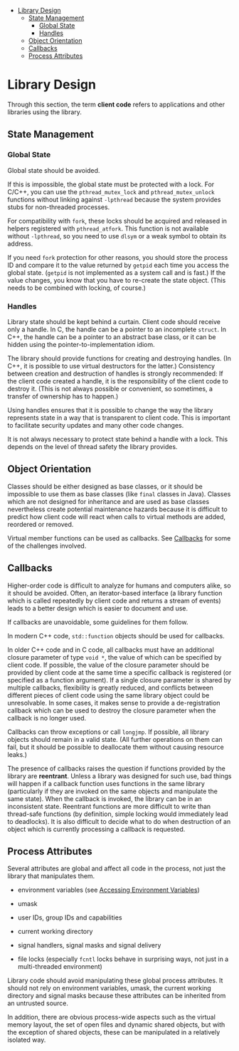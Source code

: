 - [Library Design](#library-design)
  - [State Management](#state-management)
    - [Global State](#global-state)
    - [Handles](#handles)
  - [Object Orientation](#object-orientation)
  - [Callbacks](#callbacks)
  - [Process Attributes](#process-attributes)
# Library Design

Through this section, the term **client code** refers to applications
and other libraries using the library.

## State Management

### Global State

Global state should be avoided.

If this is impossible, the global state must be protected with a lock.
For C/C++, you can use the `pthread_mutex_lock` and
`pthread_mutex_unlock` functions without linking against `-lpthread`
because the system provides stubs for non-threaded processes.

For compatibility with `fork`, these locks should be acquired and
released in helpers registered with `pthread_atfork`. This function is
not available without `-lpthread`, so you need to use `dlsym` or a weak
symbol to obtain its address.

If you need `fork` protection for other reasons, you should store the
process ID and compare it to the value returned by `getpid` each time
you access the global state. (`getpid` is not implemented as a system
call and is fast.) If the value changes, you know that you have to
re-create the state object. (This needs to be combined with locking, of
course.)

### Handles

Library state should be kept behind a curtain. Client code should
receive only a handle. In C, the handle can be a pointer to an
incomplete `struct`. In C++, the handle can be a pointer to an abstract
base class, or it can be hidden using the pointer-to-implementation
idiom.

The library should provide functions for creating and destroying
handles. (In C++, it is possible to use virtual destructors for the
latter.) Consistency between creation and destruction of handles is
strongly recommended: If the client code created a handle, it is the
responsibility of the client code to destroy it. (This is not always
possible or convenient, so sometimes, a transfer of ownership has to
happen.)

Using handles ensures that it is possible to change the way the library
represents state in a way that is transparent to client code. This is
important to facilitate security updates and many other code changes.

It is not always necessary to protect state behind a handle with a lock.
This depends on the level of thread safety the library provides.

## Object Orientation

Classes should be either designed as base classes, or it should be
impossible to use them as base classes (like `final` classes in Java).
Classes which are not designed for inheritance and are used as base
classes nevertheless create potential maintenance hazards because it is
difficult to predict how client code will react when calls to virtual
methods are added, reordered or removed.

Virtual member functions can be used as callbacks. See
[Callbacks](#sect-Defensive_Coding-Tasks-Library_Design-Callbacks) for
some of the challenges involved.

## Callbacks

Higher-order code is difficult to analyze for humans and computers
alike, so it should be avoided. Often, an iterator-based interface (a
library function which is called repeatedly by client code and returns a
stream of events) leads to a better design which is easier to document
and use.

If callbacks are unavoidable, some guidelines for them follow.

In modern C++ code, `std::function` objects should be used for
callbacks.

In older C++ code and in C code, all callbacks must have an additional
closure parameter of type `void *`, the value of which can be specified
by client code. If possible, the value of the closure parameter should
be provided by client code at the same time a specific callback is
registered (or specified as a function argument). If a single closure
parameter is shared by multiple callbacks, flexibility is greatly
reduced, and conflicts between different pieces of client code using the
same library object could be unresolvable. In some cases, it makes sense
to provide a de-registration callback which can be used to destroy the
closure parameter when the callback is no longer used.

Callbacks can throw exceptions or call `longjmp`. If possible, all
library objects should remain in a valid state. (All further operations
on them can fail, but it should be possible to deallocate them without
causing resource leaks.)

The presence of callbacks raises the question if functions provided by
the library are **reentrant**. Unless a library was designed for such
use, bad things will happen if a callback function uses functions in the
same library (particularly if they are invoked on the same objects and
manipulate the same state). When the callback is invoked, the library
can be in an inconsistent state. Reentrant functions are more difficult
to write than thread-safe functions (by definition, simple locking would
immediately lead to deadlocks). It is also difficult to decide what to
do when destruction of an object which is currently processing a
callback is requested.

## Process Attributes

Several attributes are global and affect all code in the process, not
just the library that manipulates them.

-   environment variables (see [Accessing Environment
    Variables](tasks/Tasks-Processes.xml#sect-Defensive_Coding-Tasks-secure_getenv))

-   umask

-   user IDs, group IDs and capabilities

-   current working directory

-   signal handlers, signal masks and signal delivery

-   file locks (especially `fcntl` locks behave in surprising ways, not
    just in a multi-threaded environment)

Library code should avoid manipulating these global process attributes.
It should not rely on environment variables, umask, the current working
directory and signal masks because these attributes can be inherited
from an untrusted source.

In addition, there are obvious process-wide aspects such as the virtual
memory layout, the set of open files and dynamic shared objects, but
with the exception of shared objects, these can be manipulated in a
relatively isolated way.
